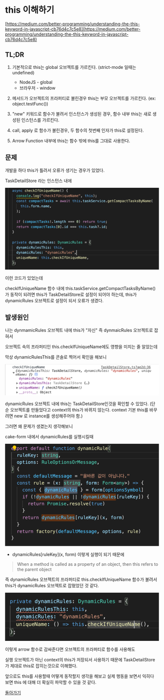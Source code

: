 # this 이해하기

[https://medium.com/better-programming/understanding-the-this-keyword-in-javascript-cb76d4c7c5e8](https://medium.com/better-programming/understanding-the-this-keyword-in-javascript-cb76d4c7c5e8)

## TL;DR

1. 기본적으로 this는 global 오브젝트를 가르킨다. (strict-mode 일때는 undefined)

   - NodeJS - global
   - 브라우저 - window

2. 메서드가 오브젝트의 프라퍼티로 불린경우 this는 부모 오브젝트를 가르킨다. (ex: object.testFunc())

3. "new" 키워드로 함수가 불려서 인스턴스가 생성된 경우, 함수 내부 this는 새로 생성된 인스턴스를 가르킨다.

4. call, apply 로 함수가 불린경우, 두 함수의 첫번째 인자가 this로 설정된다.

5. Arrow Function 내부에 this는 함수 밖에 this를 그대로 사용한다.

## 문제

개발을 하다 this가 틀려서 오류가 생기는 경우가 있었다.

TaskDetailStore 라는 인스턴스 내에

![checkIfUniqueName.png](./checkIfUniqueName.png)

이런 코드가 있었는데

checkIfUniqueName 함수 내에 this.taskService.getCompactTasksByName()가 동작이 되려면
this가 TaskDetailStore로 설정이 되어야 하는데, this가 dynamicRules 오브젝트로 설정이 되서 오류가 생겼다.

## 발생원인

나는 dynmamicRules 오브젝트 내에 this가 "자신" 즉 dynmaicRules 오브젝트로 잡혀서

오브젝트 속의 프라퍼티인 this.checkIfUniqueName에도 영향을 미치는 줄 알았는데

막상 dynamicRulesThis를 콘솔로 찍어서 확인을 해보니

![checkIfUniuqeNameConsole.png](./checkIfUniuqeNameConsole.png)

dynamicRules 오브젝트 내에 this는 TaskDetailStore인것을 확인할 수 있었다. (단순 오브젝트를 만들었다고 context의 this가 바뀌지 않는다. context 기본 this를 바꾸려면 new 로 instance를 생성해주어야 함.)

그러면 왜 문제가 생겼는지 생각해보니

cake-form 내에서 dynamicRules를 실행시킬때

![dynamicRules.png](./dynamicRules.png)

- dynamicRules[ruleKey](x, form) 이렇게 실행이 되기 때문에

> When a method is called as a property of an object, then this refers to the parent object

즉 dynamicRules 오브젝트의 프라퍼티로 this.checkIfUniqueName 함수가 불려서 this가 dynamicRules 오브젝트로 잡혔었던 것 같다.

![fixed_dynamicRules.png](./fixed_dynamicRules.png)

이렇게 arrow 함수로 감싸준다면 오브젝트의 프라퍼티로 함수를 사용해도

실행 오브젝트가 아닌 context의 this가 저장되서 사용하기 때문에 TaskDetailStore가 제대로 this로 잡히는것으로 이해했다.

앞으로도 this를 사용할때 어떻게 동작할지 생각을 해보고 실제 행동을 보면서 익히다 보면 this 에 대해 더 확실히 파악할 수 있을 것 같다.

[돌아가기](/README.md)
